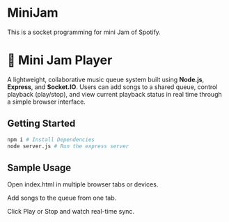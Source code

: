 # MiniJam
This is a socket programming for mini Jam of Spotify.
# 🎵 Mini Jam Player

A lightweight, collaborative music queue system built using **Node.js**, **Express**, and **Socket.IO**. Users can add songs to a shared queue, control playback (play/stop), and view current playback status in real time through a simple browser interface.




## Getting Started
```bash
npm i # Install Dependencies
node server.js # Run the express server
```

 ## Sample Usage
Open index.html in multiple browser tabs or devices.

Add songs to the queue from one tab.

Click Play or Stop and watch real-time sync.
